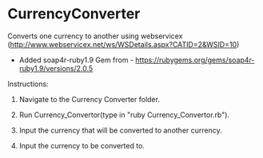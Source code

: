 # CurrencyConverter
Converts one currency to another using webservicex (http://www.webservicex.net/ws/WSDetails.aspx?CATID=2&WSID=10)

- Added soap4r-ruby1.9 Gem from - https://rubygems.org/gems/soap4r-ruby1.9/versions/2.0.5

Instructions:

1. Navigate to the Currency Converter folder.

2. Run Currency_Convertor(type in "ruby Currency_Convertor.rb").

3. Input the currency that will be converted to another currency.

4. Input the currency to be converted to.
